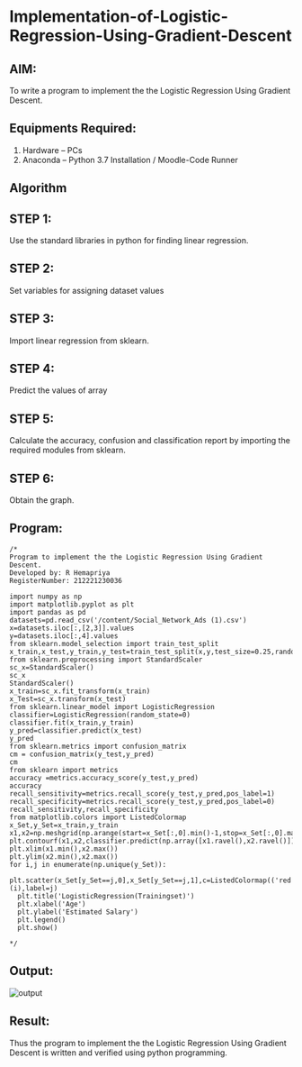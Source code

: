 # Implementation-of-Logistic-Regression-Using-Gradient-Descent

## AIM:
To write a program to implement the the Logistic Regression Using Gradient Descent.

## Equipments Required:
1. Hardware – PCs
2. Anaconda – Python 3.7 Installation / Moodle-Code Runner

## Algorithm
## STEP 1:
Use the standard libraries in python for finding linear regression.

## STEP 2:
Set variables for assigning dataset values

## STEP 3:
Import linear regression from sklearn.

## STEP 4:
Predict the values of array

## STEP 5:
Calculate the accuracy, confusion and classification report by importing the required modules from sklearn.

## STEP 6:
Obtain the graph.
## Program:
```
/*
Program to implement the the Logistic Regression Using Gradient Descent.
Developed by: R Hemapriya
RegisterNumber: 212221230036

import numpy as np
import matplotlib.pyplot as plt
import pandas as pd
datasets=pd.read_csv('/content/Social_Network_Ads (1).csv')
x=datasets.iloc[:,[2,3]].values
y=datasets.iloc[:,4].values
from sklearn.model_selection import train_test_split
x_train,x_test,y_train,y_test=train_test_split(x,y,test_size=0.25,random_state=0)
from sklearn.preprocessing import StandardScaler
sc_x=StandardScaler()
sc_x
StandardScaler()
x_train=sc_x.fit_transform(x_train)
x_Test=sc_x.transform(x_test)
from sklearn.linear_model import LogisticRegression
classifier=LogisticRegression(random_state=0)
classifier.fit(x_train,y_train)
y_pred=classifier.predict(x_test)
y_pred
from sklearn.metrics import confusion_matrix
cm = confusion_matrix(y_test,y_pred)
cm
from sklearn import metrics
accuracy =metrics.accuracy_score(y_test,y_pred)
accuracy
recall_sensitivity=metrics.recall_score(y_test,y_pred,pos_label=1)
recall_specificity=metrics.recall_score(y_test,y_pred,pos_label=0)
recall_sensitivity,recall_specificity
from matplotlib.colors import ListedColormap
x_Set,y_Set=x_train,y_train
x1,x2=np.meshgrid(np.arange(start=x_Set[:,0].min()-1,stop=x_Set[:,0].max()+1,step=0.01),np.arange(start=x_Set[:,1].min()-1,stop=x_Set[:,1].max()+1,step=0.01))
plt.contourf(x1,x2,classifier.predict(np.array([x1.ravel(),x2.ravel()]).T).reshape(x1.shape),alpha=0.75,cmap=ListedColormap(('red','green')))
plt.xlim(x1.min(),x2.max())
plt.ylim(x2.min(),x2.max())
for i,j in enumerate(np.unique(y_Set)):
  plt.scatter(x_Set[y_Set==j,0],x_Set[y_Set==j,1],c=ListedColormap(('red','green'))(i),label=j)
  plt.title('LogisticRegression(Trainingset)')
  plt.xlabel('Age')
  plt.ylabel('Estimated Salary')
  plt.legend()
  plt.show()

*/
```

## Output:
![output]()


## Result:
Thus the program to implement the the Logistic Regression Using Gradient Descent is written and verified using python programming.

